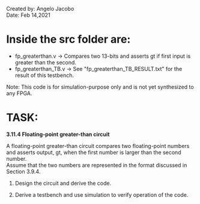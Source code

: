 Created by: Angelo Jacobo  
Date: Feb 14,2021  

# Inside the src folder are:  
* fp_greaterthan.v -> Compares two 13-bits and asserts gt if first input is greater than the second.  
* fp_greaterthan_TB.v -> See "fp_greaterthan_TB_RESULT.txt" for the result of this testbench.  


Note: This code is for simulation-purpose only and is not yet synthesized to any FPGA.  

# TASK:  
**3.11.4 Floating-point greater-than circuit**  

A floating-point greater-than circuit compares two floating-point numbers and asserts output, gt, when the first number is larger than the second number.  
Assume that the two numbers are represented in the format discussed in Section 3.9.4.

1. Design the circuit and derive the code.

2. Derive a testbench and use simulation to verify operation of the code.
